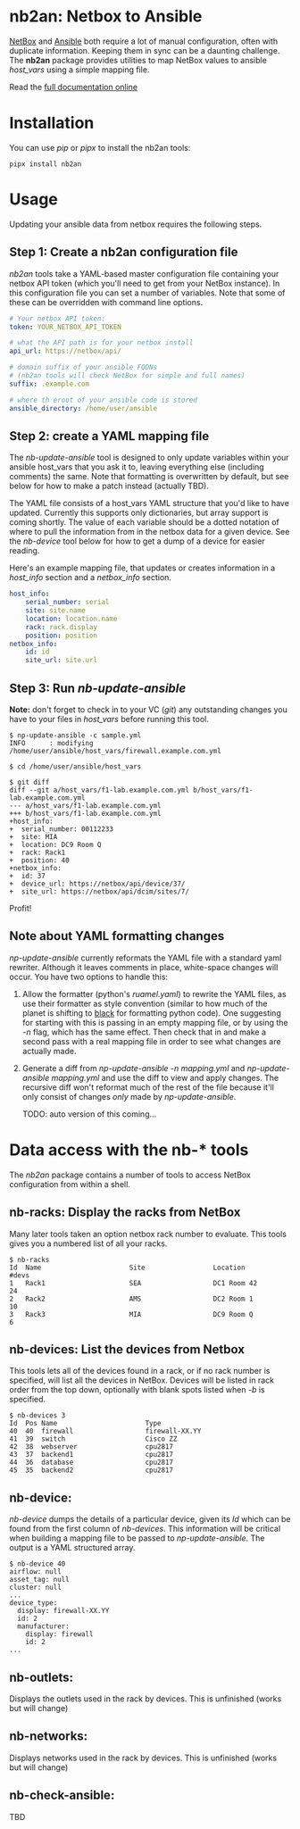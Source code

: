 # nb2an: Netbox to Ansible

[NetBox](https://www.netbox.dev/) and
[Ansible](https://www.ansible.com/) both require a lot of manual
configuration, often with duplicate information. Keeping them in sync
can be a daunting challenge. The **nb2an** package provides utilities to
map NetBox values to ansible *host_vars* using a simple mapping file.

Read the [full documentation online](https://nb2an.readthedocs.io/en/latest/)

# Installation

You can use *pip* or *pipx* to install the nb2an tools:

    pipx install nb2an

# Usage

Updating your ansible data from netbox requires the following steps.

## Step 1: Create a nb2an configuration file

*nb2an* tools take a YAML-based master configuration file containing
your netbox API token (which you'll need to get from your NetBox
instance). In this configuration file you can set a number of variables.
Note that some of these can be overridden with command line options.

``` yaml
# Your netbox API token:
token: YOUR_NETBOX_API_TOKEN

# what the API path is for your netbox install
api_url: https://netbox/api/

# domain suffix of your ansible FQDNs
# (nb2an tools will check NetBox for simple and full names)
suffix: .example.com

# where th eroot of your ansible code is stored
ansible_directory: /home/user/ansible
```

## Step 2: create a YAML mapping file

The *nb-update-ansible* tool is designed to only update variables within
your ansible host_vars that you ask it to, leaving everything else
(including comments) the same. Note that formatting is overwritten by
default, but see below for how to make a patch instead (actually TBD).

The YAML file consists of a host_vars YAML structure that you'd like to
have updated. Currently this supports only dictionaries, but array
support is coming shortly. The value of each variable should be a dotted
notation of where to pull the information from in the netbox data for a
given device. See the *nb-device* tool below for how to get a dump of a
device for easier reading.

Here's an example mapping file, that updates or creates information in a
*host_info* section and a *netbox_info* section.

``` yaml
host_info:
    serial_number: serial
    site: site.name
    location: location.name
    rack: rack.display
    position: position
netbox_info:
    id: id
    site_url: site.url
```

## Step 3: Run *nb-update-ansible*

**Note:** don't forget to check in to your VC (*git*) any outstanding
changes you have to your files in *host_vars* before running this tool.

    $ np-update-ansible -c sample.yml
    INFO      : modifying /home/user/ansible/host_vars/firewall.example.com.yml

    $ cd /home/user/ansible/host_vars

    $ git diff
    diff --git a/host_vars/f1-lab.example.com.yml b/host_vars/f1-lab.example.com.yml
    --- a/host_vars/f1-lab.example.com.yml
    +++ b/host_vars/f1-lab.example.com.yml
    +host_info:
    +  serial_number: 00112233
    +  site: MIA
    +  location: DC9 Room Q
    +  rack: Rack1
    +  position: 40
    +netbox_info:
    +  id: 37
    +  device_url: https://netbox/api/device/37/
    +  site_url: https://netbox/api/dcim/sites/7/

Profit!

## Note about YAML formatting changes

*np-update-ansible* currently reformats the YAML file with a standard
yaml rewriter. Although it leaves comments in place, white-space changes
will occur. You have two options to handle this:

1.  Allow the formatter (python's *ruamel.yaml*) to rewrite the YAML
    files, as use their formatter as style convention (similar to how
    much of the planet is shifting to
    [black](https://pypi.org/project/black/) for formatting python
    code). One suggesting for starting with this is passing in an empty
    mapping file, or by using the *-n* flag, which has the same effect.
    Then check that in and make a second pass with a real mapping file
    in order to see what changes are actually made.

2.  Generate a diff from *np-update-ansible -n mapping.yml* and
    *np-update-ansible mapping.yml* and use the diff to view and apply
    changes. The recursive diff won't reformat much of the rest of the
    file because it'll only consist of changes *only* made by
    *np-update-ansible*.

    TODO: auto version of this coming...

# Data access with the nb-\* tools

The *nb2an* package contains a number of tools to access NetBox
configuration from within a shell.

## nb-racks: Display the racks from NetBox

Many later tools taken an option netbox rack number to evaluate. This
tools gives you a numbered list of all your racks.

    $ nb-racks
    Id  Name                      Site                 Location             #devs
    1   Rack1                     SEA                  DC1 Room 42          24
    2   Rack2                     AMS                  DC2 Room 1           10
    3   Rack3                     MIA                  DC9 Room Q            6

## nb-devices: List the devices from Netbox

This tools lets all of the devices found in a rack, or if no rack number
is specified, will list all the devices in NetBox. Devices will be
listed in rack order from the top down, optionally with blank spots
listed when *-b* is specified.

    $ nb-devices 3
    Id  Pos Name                      Type
    40  40  firewall                  firewall-XX.YY
    41  39  switch                    Cisco ZZ
    42  38  webserver                 cpu2817
    43  37  backend1                  cpu2817
    44  36  database                  cpu2817
    45  35  backend2                  cpu2817

## nb-device:

*nb-device* dumps the details of a particular device, given its *Id*
which can be found from the first column of *nb-devices*. This
information will be critical when building a mapping file to be passed
to *np-update-ansible*. The output is a YAML structured array.

    $ nb-device 40
    airflow: null
    asset_tag: null
    cluster: null
    ...
    device_type:
      display: firewall-XX.YY
      id: 2
      manufacturer:
        display: firewall
        id: 2
    ...

## nb-outlets:

Displays the outlets used in the rack by devices. This is unfinished
(works but will change)

## nb-networks:

Displays networks used in the rack by devices. This is unfinished (works
but will change)

## nb-check-ansible:

TBD

